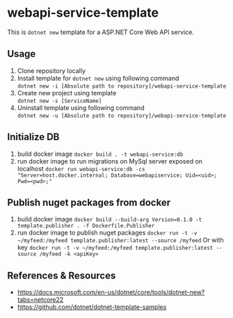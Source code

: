 # webapi-service-template
This is `dotnet new` template for a ASP.NET Core Web API service.

## Usage
1. Clone repository locally
2. Install template for `dotnet new` using following command  
`dotnet new -i [Absolute path to repository]/webapi-service-template`
3. Create new project using template  
`dotnet new -s [ServiceName]`
4. Uninstall template using following command  
`dotnet new -u [Absolute path to repository]/webapi-service-template`

## Initialize DB
1. build docker image `docker build . -t webapi-service:db`
2. run docker image to run migrations on MySql server exposed on localhost
`docker run webapi-service:db -cs "Server=host.docker.internal; Database=webapiservice; Uid=<uid>; Pwd=<pwd>;"`

## Publish nuget packages from docker
1. build docker image `docker build --build-arg Version=0.1.0 -t template.publisher . -f Dockerfile.Publisher`
2. run docker image to publish nuget packages
`docker run -t -v ~/myfeed:/myfeed template.publisher:latest --source /myfeed`
Or with key
`docker run -t -v ~/myfeed:/myfeed template.publisher:latest --source /myfeed -k <apiKey>`


## References & Resources
* https://docs.microsoft.com/en-us/dotnet/core/tools/dotnet-new?tabs=netcore22
* https://github.com/dotnet/dotnet-template-samples
